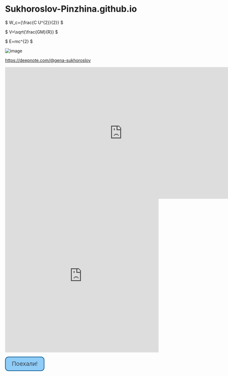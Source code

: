 # Sukhoroslov-Pinzhina.github.io


$ W_c={\frac{C U^{2}}{2}} $

$ V=\sqrt{\frac{GM}{R}} $

$ E=mc^{2} $

![image](https://user-images.githubusercontent.com/114376620/200225851-86e5e19d-6171-42e6-9f34-1bfd1d04796a.png)

https://deepnote.com/@gena-sukhoroslov

<iframe width="768" height="432" src="https://miro.com/app/live-embed/uXjVP_JjXXM=/?moveToViewport=243,-844,2234,1090&embedId=480020534475" frameborder="0" scrolling="no" allowfullscreen></iframe>   

<div style="width: 100%;"><div style="position: relative; padding-bottom: 100.00%; padding-top: 0; height: 0;"><iframe title="Interactive image" frameborder="0" width="1200" height="1200" style="position: absolute; top: 0; left: 0; width: 100%; height: 100%;" src="https://view.genial.ly/6376ee6fd08e4e0018fe7af1" type="text/html" allowscriptaccess="always" allowfullscreen="true" scrolling="yes" allownetworking="all"></iframe> </div> </div>



<style>
/* Стили кнопки */
.iksweb{display: inline-block;cursor: pointer; font-size:19px;text-decoration:none;padding:10px 20px; color:#354251;background:#8fccf7;border-radius:11px;border:2px solid #095c96;}
.iksweb:hover{background:#5fb7f5;color:#ffffff;border:2px solid #354251;transition: all 0.4s ease;}
</style>

<a class="iksweb" href="https://pnzhnp.github.io/"   title="Поехали!">Поехали!</a>
